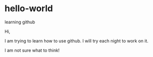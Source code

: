 # hello-world
learning github

Hi,

I am trying to learn how to use github.
I will try each night to work on it.


I am not sure what to think!
